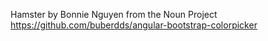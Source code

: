 Hamster by Bonnie Nguyen from the Noun Project
https://github.com/buberdds/angular-bootstrap-colorpicker
